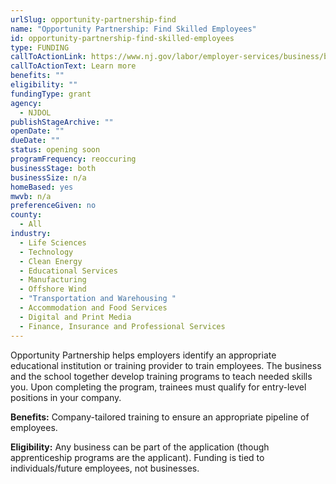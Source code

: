 ```yaml
---
urlSlug: opportunity-partnership-find
name: "Opportunity Partnership: Find Skilled Employees"
id: opportunity-partnership-find-skilled-employees
type: FUNDING
callToActionLink: https://www.nj.gov/labor/employer-services/business/businessprograms.shtml?open=specialty
callToActionText: Learn more
benefits: ""
eligibility: ""
fundingType: grant
agency:
  - NJDOL
publishStageArchive: ""
openDate: ""
dueDate: ""
status: opening soon
programFrequency: reoccuring
businessStage: both
businessSize: n/a
homeBased: yes
mwvb: n/a
preferenceGiven: no
county:
  - All
industry:
  - Life Sciences
  - Technology
  - Clean Energy
  - Educational Services
  - Manufacturing
  - Offshore Wind
  - "Transportation and Warehousing "
  - Accommodation and Food Services
  - Digital and Print Media
  - Finance, Insurance and Professional Services
---
```

Opportunity Partnership helps employers identify an appropriate educational institution or training provider to train employees. The business and the school together develop training programs to teach needed skills you. Upon completing the program, trainees must qualify for entry-level positions in your company.

**Benefits:** Company-tailored training to ensure an appropriate pipeline of employees.

**Eligibility:** Any business can be part of the application (though apprenticeship programs are the applicant). Funding is tied to individuals/future employees, not businesses.
